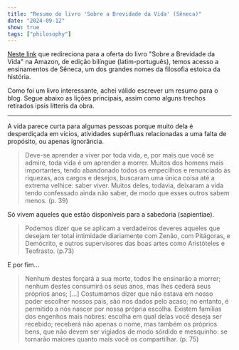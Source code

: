 ```yaml
---
title: "Resumo do livro 'Sobre a Brevidade da Vida' (Sêneca)"
date: "2024-09-12"
show: true
tags: ["philosophy"]
---
```


[Neste link](https://a.co/d/gbjv5hA) que redireciona para a oferta do livro "Sobre a Brevidade da Vida" na Amazon, de edição bilíngue (latim-português), temos acesso a ensinamentos de Sêneca, um dos grandes nomes da filosofia estoica da história.

Como foi um livro interessante, achei válido escrever um resumo para o blog. Segue abaixo as lições principais, assim como alguns trechos retirados ipsis litteris da obra.

---

A vida parece curta para algumas pessoas porque muito dela é desperdiçada em vícios, atividades supérfluas relacionadas a uma falta de propósito, ou apenas ignorância.

> Deve-se aprender a viver por toda vida, e, por mais que você se admire, toda vida é um aprender a morrer. Muitos dos homens mais importantes, tendo abandonado todos os empecilhos e renunciado às riquezas, aos cargos e desejos, buscaram uma única coisa até a extrema velhice: saber viver. Muitos deles, todavia, deixaram a vida tendo confessado ainda não saber, de modo que esses outros sabem menos. (p. 39)

Só vivem aqueles que estão disponíveis para a sabedoria (sapientiae).

> Podemos dizer que se aplicam a verdadeiros deveres aqueles que desejam ter total intimidade diariamente com Zenão, com Pitágoras, e Demócrito, e outros supervisores das boas artes como Aristóteles e Teofrasto. (p.73)

E por fim...

> Nenhum destes forçará a sua morte, todos lhe ensinarão a morrer; nenhum destes consumirá os seus anos, mas lhes cederá seus próprios anos; [&#x2026;] Costumamos dizer que não estava em nosso poder escolher nossos pais, são nos dados pelo acaso; no entanto, é permitido a nós nascer por nossa própria escolha. Existem famílias dos engenhos mais nobres: escolha em qual delas você deseja ser recebido; receberá não apenas o nome, mas também os próprios bens, que não devem ser vigiados de modo sórdido e mesquinho: se tornarão maiores quanto mais você os compartilhar. (p. 75)
